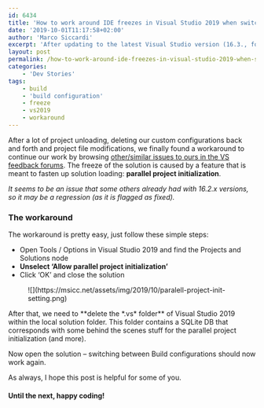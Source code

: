 ```yaml
---
id: 6434
title: 'How to work around IDE freezes in Visual Studio 2019 when switching between Build configurations'
date: '2019-10-01T11:17:58+02:00'
author: 'Marco Siccardi'
excerpt: 'After updating to the latest Visual Studio version (16.3., followed by 16.3.1), two of our solutions at work with custom Build configurations all of sudden began to hang when switching between them.'
layout: post
permalink: /how-to-work-around-ide-freezes-in-visual-studio-2019-when-switching-between-build-configurations/
categories:
    - 'Dev Stories'
tags:
    - build
    - 'build configuration'
    - freeze
    - vs2019
    - workaround
---
```


After a lot of project unloading, deleting our custom configurations back and forth and project file modifications, we finally found a workaround to continue our work by browsing [other/similar issues to ours in the VS feedback forums](https://developercommunity.visualstudio.com/content/problem/607020/vs2019-will-randomly-hand-while-unloading-projects.html). The freeze of the solution is caused by a feature that is meant to fasten up solution loading: **parallel project initialization**.

*It seems to be an issue that some others already had with 16.2.x versions, so it may be a regression (as it is flagged as fixed).*

### The workaround

The workaround is pretty easy, just follow these simple steps:

- Open Tools / Options in Visual Studio 2019 and find the Projects and Solutions node
- **Unselect ‘Allow parallel project initialization’**
- Click ‘OK’ and close the solution

<div class="wp-block-image"><figure class="aligncenter size-large">![](https://msicc.net/assets/img/2019/10/paralell-project-init-setting.png)</figure></div>After that, we need to **delete the *.vs* folder** of Visual Studio 2019 within the local solution folder. This folder contains a SQLite DB that corresponds with some behind the scenes stuff for the parallel project initialization (and more).

Now open the solution – switching between Build configurations should now work again.

As always, I hope this post is helpful for some of you.

#### Until the next, happy coding!